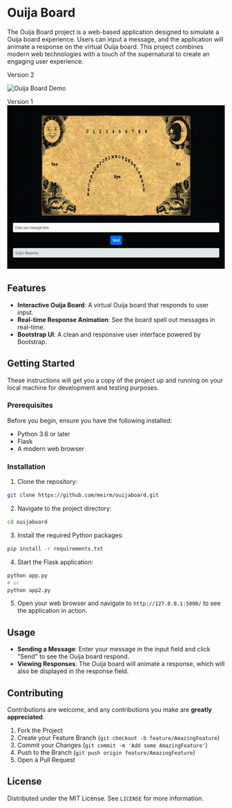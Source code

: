 
# Ouija Board

The Ouija Board project is a web-based application designed to simulate a Ouija board experience. Users can input a message, and the application will animate a response on the virtual Ouija board. This project combines modern web technologies with a touch of the supernatural to create an engaging user experience.

Version 2

![Ouija Board Demo](ouija2.gif)


Version 1
![Ouija Board Demo](ouija.gif)

## Features

- **Interactive Ouija Board**: A virtual Ouija board that responds to user input.
- **Real-time Response Animation**: See the board spell out messages in real-time.
- **Bootstrap UI**: A clean and responsive user interface powered by Bootstrap.

## Getting Started

These instructions will get you a copy of the project up and running on your local machine for development and testing purposes.

### Prerequisites

Before you begin, ensure you have the following installed:
- Python 3.6 or later
- Flask
- A modern web browser

### Installation

1. Clone the repository:
```bash
git clone https://github.com/meirm/ouijaboard.git
```

2. Navigate to the project directory:
```bash
cd ouijaboard
```

3. Install the required Python packages:
```bash
pip install -r requirements.txt
```

4. Start the Flask application:
```bash
python app.py 
# or
python app2.py
```

5. Open your web browser and navigate to `http://127.0.0.1:5000/` to see the application in action.

## Usage

- **Sending a Message**: Enter your message in the input field and click "Send" to see the Ouija board respond.
- **Viewing Responses**: The Ouija board will animate a response, which will also be displayed in the response field.

## Contributing

Contributions are welcome, and any contributions you make are **greatly appreciated**.

1. Fork the Project
2. Create your Feature Branch (`git checkout -b feature/AmazingFeature`)
3. Commit your Changes (`git commit -m 'Add some AmazingFeature'`)
4. Push to the Branch (`git push origin feature/AmazingFeature`)
5. Open a Pull Request

## License

Distributed under the MIT License. See `LICENSE` for more information.
